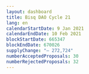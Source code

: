 ```yaml
---
layout: dashboard
title: Bisq DAO Cycle 21
lang: en
calendarStartDate: 9 Jan 2021
calendarEndDate: 10 Feb 2021
blockStartDate: 665347
blockEndDate: 670026
supplyChange: "— 272,724"
numberAcceptedProposals: 30
numberRejectedProposals: 32
---
```

